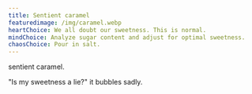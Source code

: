 ```yaml
---
title: Sentient caramel
featuredimage: /img/caramel.webp
heartChoice: We all doubt our sweetness. This is normal.
mindChoice: Analyze sugar content and adjust for optimal sweetness.
chaosChoice: Pour in salt.
---
```

sentient caramel.  

"Is my sweetness a lie?" it bubbles sadly.